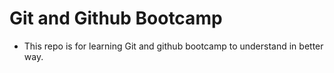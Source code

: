 # Git and Github Bootcamp

- This repo is for learning Git and github bootcamp to understand in better way.